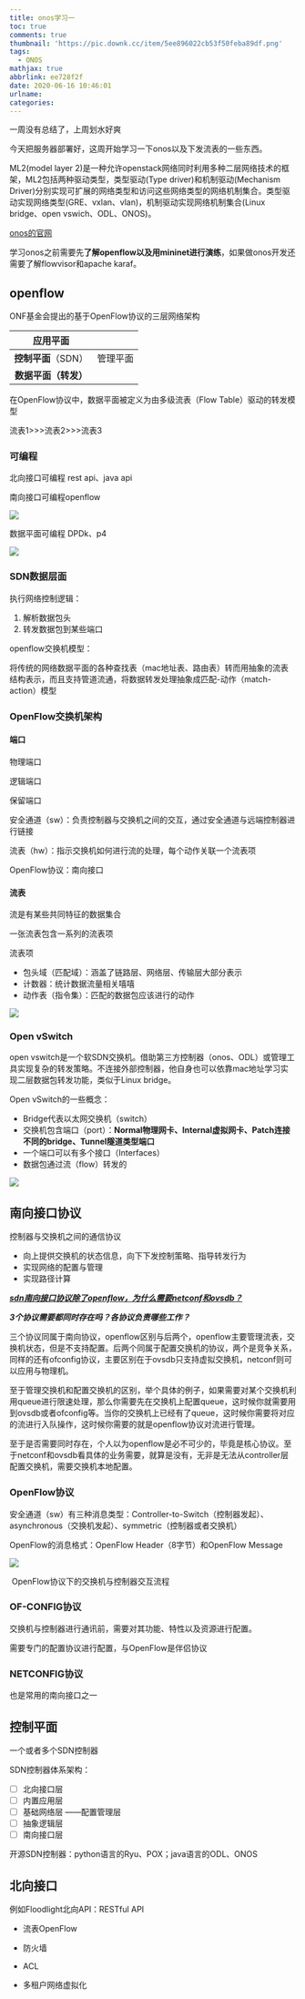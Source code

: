 ```yaml
---
title: onos学习一
toc: true
comments: true
thumbnail: 'https://pic.downk.cc/item/5ee896022cb53f50feba89df.png'
tags:
  - ONOS
mathjax: true
abbrlink: ee728f2f
date: 2020-06-16 10:46:01
urlname:
categories:
---
```


一周没有总结了，上周划水好爽

今天把服务器部署好，这周开始学习一下onos以及下发流表的一些东西。

ML2(model layer 2)是一种允许openstack网络同时利用多种二层网络技术的框架，ML2包括两种驱动类型，类型驱动(Type driver)和机制驱动(Mechanism Driver)分别实现可扩展的网络类型和访问这些网络类型的网络机制集合。类型驱动实现网络类型(GRE、vxlan、vlan)，机制驱动实现网络机制集合(Linux bridge、open vswich、ODL、ONOS)。

[onos的官网](https://wiki.onosproject.org/)

学习onos之前需要先**了解openflow以及用mininet进行演练**，如果做onos开发还需要了解flowvisor和apache karaf。

## openflow

ONF基金会提出的基于OpenFlow协议的三层网络架构

|     **应用平面**     |          |
| :------------------: | :------: |
| **控制平面**（SDN）  | 管理平面 |
| **数据平面（转发）** |          |

在OpenFlow协议中，数据平面被定义为由多级流表（Flow Table）驱动的转发模型

流表1>>>流表2>>>流表3

### 可编程

北向接口可编程 rest api、java api

南向接口可编程openflow

![](https://pic.downk.cc/item/5ee896022cb53f50feba89df.png)

数据平面可编程 DPDk、p4

![](https://pic.downk.cc/item/5ee896c22cb53f50febb785a.png)

### SDN数据层面

执行网络控制逻辑：

1. 解析数据包头
2. 转发数据包到某些端口

openflow交换机模型：

将传统的网络数据平面的各种查找表（mac地址表、路由表）转而用抽象的流表结构表示，而且支持管道流通，将数据转发处理抽象成匹配-动作（match-action）模型

### OpenFlow交换机架构

#### 端口

物理端口

逻辑端口

保留端口

安全通道（sw）：负责控制器与交换机之间的交互，通过安全通道与远端控制器进行链接

流表（hw）：指示交换机如何进行流的处理，每个动作关联一个流表项

OpenFlow协议：南向接口

#### 流表

流是有某些共同特征的数据集合

一张流表包含一系列的流表项

流表项

- 包头域（匹配域）：涵盖了链路层、网络层、传输层大部分表示
- 计数器：统计数据流量相关嘻嘻
- 动作表（指令集）：匹配的数据包应该进行的动作

![](https://pic.downk.cc/item/5ee8ba742cb53f50fedeaa5e.png)

### Open vSwitch

open vswitch是一个软SDN交换机。借助第三方控制器（onos、ODL）或管理工具实现复杂的转发策略。不连接外部控制器，他自身也可以依靠mac地址学习实现二层数据包转发功能，类似于Linux bridge。

Open vSwitch的一些概念：

- Bridge代表以太网交换机（switch）
- 交换机包含端口（port）：**Normal物理网卡、Internal虚拟网卡、Patch连接不同的bridge、Tunnel隧道类型端口**
- 一个端口可以有多个接口（Interfaces）
- 数据包通过流（flow）转发的

![](https://pic.downk.cc/item/5ee8bfaf2cb53f50fee3e699.png)

## 南向接口协议

控制器与交换机之间的通信协议

- 向上提供交换机的状态信息，向下下发控制策略、指导转发行为
- 实现网络的配置与管理
- 实现路径计算

[***sdn南向接口协议除了openflow，为什么需要netconf和ovsdb？***](https://www.zhihu.com/question/267926088/answer/382137375)

***3个协议需要都同时存在吗？各协议负责哪些工作？***

三个协议同属于南向协议，openflow区别与后两个，openflow主要管理流表，交换机状态，但是不支持配置。后两个同属于配置交换机的协议，两个是竞争关系，同样的还有ofconfig协议，主要区别在于ovsdb只支持虚拟交换机，netconf则可以应用与物理机。

至于管理交换机和配置交换机的区别，举个具体的例子，如果需要对某个交换机利用queue进行限速处理，那么你需要先在交换机上配置queue，这时候你就需要用到ovsdb或者ofconfig等。当你的交换机上已经有了queue，这时候你需要将对应的流进行入队操作，这时候你需要的就是openflow协议对流进行管理。

至于是否需要同时存在，个人以为openflow是必不可少的，毕竟是核心协议。至于netconf和ovsdb看具体的业务需要，就算是没有，无非是无法从controller层配置交换机，需要交换机本地配置。

### OpenFlow协议

安全通道（sw）有三种消息类型：Controller-to-Switch（控制器发起）、asynchronous（交换机发起）、symmetric（控制器或者交换机）

OpenFlow的消息格式：OpenFlow Header（8字节）和OpenFlow Message

![](https://pic.downk.cc/item/5ee990bd359fca8463e33bad.jpg)

​												OpenFlow协议下的交换机与控制器交互流程

### OF-CONFIG协议

交换机与控制器进行通讯前，需要对其功能、特性以及资源进行配置。

需要专门的配置协议进行配置，与OpenFlow是伴侣协议

### NETCONFIG协议

也是常用的南向接口之一

## 控制平面

一个或者多个SDN控制器

SDN控制器体系架构：

- [ ] 北向接口层
- [ ] 内置应用层
- [ ] 基础网络层                ——配置管理层
- [ ] 抽象逻辑层
- [ ] 南向接口层

开源SDN控制器：python语言的Ryu、POX；java语言的ODL、ONOS

## 北向接口

例如Floodlight北向API：RESTful API

- 流表OpenFlow

- 防火墙

- ACL

- 多租户网络虚拟化

  